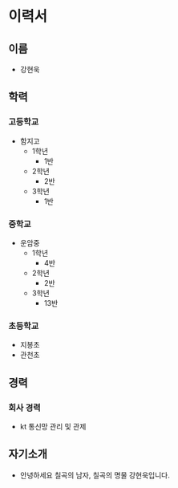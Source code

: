 # 이력서

## 이름
- 강현욱

## 학력
### 고등학교
- 함지고
  - 1학년
    - 1반
  - 2학년
    - 2반
  - 3학년
    - 1반
### 중학교
- 운암중
  - 1학년
    - 4반
  - 2학년
    - 2반
  - 3학년
    - 13반
### 초등학교
- 지봉초
- 관천초

## 경력
### 회사 경력
- kt 통신망 관리 및 관제


## 자기소개
- 안녕하세요 칠곡의 남자, 칠곡의 명물 강현욱입니다.
